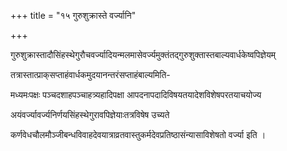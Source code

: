 +++
title = "१५ गुरुशुक्रास्ते वर्ज्यानि"

+++

गुरुशुक्रास्तादौसिंहस्थेगुरौचवर्ज्यादियन्मलमासेवर्ज्यमुक्तंतद्‌गुरुशुक्तास्तबाल्यवार्धकेष्वपिज्ञेयम्

तत्रास्तात्प्राक्‌सप्ताहंवार्धकमुदयानन्तरंसप्ताहंबाल्यमिति-

मध्यमःपक्षः पञ्चदशाहपञ्चाहत्र्यहादिपक्षा आपदनापदादिविषयतयादेशविशेषपरतयाचयोज्य

अयंवर्ज्यावर्ज्यनिर्णयसिंहस्थेगुरावपिज्ञेयाःतत्रविषेष उच्यते

कर्णवेधचौलमौञ्जीबन्धविवाहदेवयात्राव्रतवास्तुकर्मदेवप्रतिष्ठासंन्यासाविशेषतो वर्ज्या इति ।
